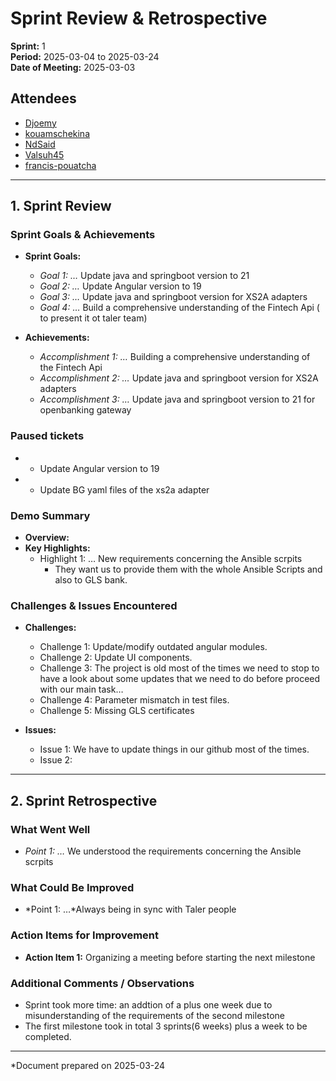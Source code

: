 # Sprint Review & Retrospective

**Sprint:** 1  
**Period:** 2025-03-04 to 2025-03-24  
**Date of Meeting:** 2025-03-03

## Attendees
- [Djoemy](https://github.com/Djoemy)
- [kouamschekina](https://github.com/kouamschekina)
- [NdSaid](https://github.com/NdSaid)
- [Valsuh45](https://github.com/Valsuh45)
- [francis-pouatcha](https://github.com/francis-pouatcha) 

---

## 1. Sprint Review

### Sprint Goals & Achievements
- **Sprint Goals:**  
  - *Goal 1: …* Update java and springboot version to 21   
  - *Goal 2: …* Update Angular version to 19
  - *Goal 3: …* Update java and springboot version for XS2A adapters
  - *Goal 4: …* Build a comprehensive understanding of the Fintech Api ( to present it ot taler team)      
    
- **Achievements:**  
  - *Accomplishment 1: …* Building a comprehensive understanding of the Fintech Api
  - *Accomplishment 2: …*  Update java and springboot version for XS2A adapters
  - *Accomplishment 3: …* Update java and springboot version to 21 for openbanking gateway

### Paused tickets
- * Update Angular version to 19
- * Update BG yaml files of the xs2a adapter

### Demo Summary
- **Overview:**   
- **Key Highlights:**  
  - Highlight 1: … New requirements concerning the Ansible scrpits
      - They want us to provide them with the whole Ansible Scripts and also to GLS bank.

### Challenges & Issues Encountered
- **Challenges:**  
  - Challenge 1: Update/modify outdated angular modules.
  - Challenge 2: Update UI components.
  - Challenge 3: The project is old most of the times we need to stop to have a look about some updates that we need to do before proceed with our main task…
  - Challenge 4: Parameter mismatch in test files.
  - Challenge 5: Missing GLS certificates

- **Issues:**  
  - Issue 1: We have to update things in our github most of the times.
  - Issue 2:    

---

## 2. Sprint Retrospective

### What Went Well
- *Point 1: …* We understood the requirements concerning the Ansible scrpits   

### What Could Be Improved
- *Point 1: …*Always being in sync with Taler people   

### Action Items for Improvement
- **Action Item 1:** Organizing a meeting before starting the next milestone  

### Additional Comments / Observations
- Sprint took more time: an addtion of a plus one week due to misunderstanding of the requirements of the second milestone
- The first milestone took in total 3 sprints(6 weeks) plus a week to be completed.

---

*Document prepared on 2025-03-24
